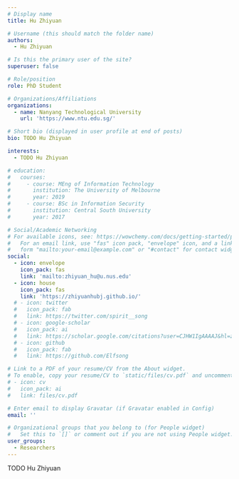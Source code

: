 ```yaml
---
# Display name
title: Hu Zhiyuan

# Username (this should match the folder name)
authors:
  - Hu Zhiyuan

# Is this the primary user of the site?
superuser: false

# Role/position
role: PhD Student

# Organizations/Affiliations
organizations:
  - name: Nanyang Technological University
    url: 'https://www.ntu.edu.sg/'

# Short bio (displayed in user profile at end of posts)
bio: TODO Hu Zhiyuan

interests:
  - TODO Hu Zhiyuan

# education:
#   courses:
#     - course: MEng of Information Technology
#       institution: The University of Melbourne
#       year: 2019
#     - course: BSc in Information Security
#       institution: Central South University
#       year: 2017

# Social/Academic Networking
# For available icons, see: https://wowchemy.com/docs/getting-started/page-builder/#icons
#   For an email link, use "fas" icon pack, "envelope" icon, and a link in the
#   form "mailto:your-email@example.com" or "#contact" for contact widget.
social:
  - icon: envelope
    icon_pack: fas
    link: 'mailto:zhiyuan_hu@u.nus.edu'
  - icon: house
    icon_pack: fas
    link: 'https://zhiyuanhubj.github.io/'
  # - icon: twitter
  #   icon_pack: fab
  #   link: https://twitter.com/spirit__song
  # - icon: google-scholar
  #   icon_pack: ai
  #   link: https://scholar.google.com/citations?user=CJHW1IgAAAAJ&hl=zh-CN
  # - icon: github
  #   icon_pack: fab
  #   link: https://github.com/Elfsong

# Link to a PDF of your resume/CV from the About widget.
# To enable, copy your resume/CV to `static/files/cv.pdf` and uncomment the lines below.
# - icon: cv
#   icon_pack: ai
#   link: files/cv.pdf

# Enter email to display Gravatar (if Gravatar enabled in Config)
email: ''

# Organizational groups that you belong to (for People widget)
#   Set this to `[]` or comment out if you are not using People widget.
user_groups:
  - Researchers
---
```


TODO Hu Zhiyuan
